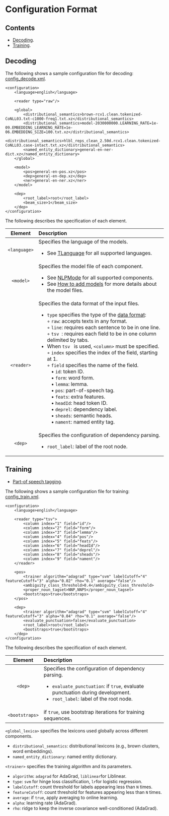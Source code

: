 # Configuration Format

## Contents

* [Decoding](#decoding).
* [Training](#training).

## Decoding

The following shows a sample configuration file for decoding: [config_decode.xml](https://github.com/clir/clearnlp/blob/master/src/main/resources/configure/config_decode.xml).

```
<configuration>
    <language>english</language>

    <reader type="raw"/>

    <global>
        <distributional_semantics>brown-rcv1.clean.tokenized-CoNLL03.txt-c1000-freq1.txt.xz</distributional_semantics>
        <distributional_semantics>model-2030000000.LEARNING_RATE=1e-09.EMBEDDING_LEARNING_RATE=1e-06.EMBEDDING_SIZE=100.txt.xz</distributional_semantics>
        <distributional_semantics>hlbl_reps_clean_2.50d.rcv1.clean.tokenized-CoNLL03.case-intact.txt.xz</distributional_semantics>
        <named_entity_dictionary>general-en-ner-dict.xz</named_entity_dictionary>
    </global>

    <model>
        <pos>general-en-pos.xz</pos>
        <dep>general-en-dep.xz</dep>
        <ner>general-en-ner.xz</ner>
    </model>

    <dep>
        <root_label>root</root_label>
        <beam_size>1</beam_size>
    </dep>
</configuration>

```
	
The following describes the specification of each element.

| Element | Description |
| :-----: | :---------- |
| `<language>` | Specifies the language of the models.<ul><li>See [TLanguage](https://github.com/clir/clearnlp/blob/master/src/main/java/edu/emory/clir/clearnlp/util/lang/TLanguage.java) for all supported languages.</li></ul> |
| `<model>` | Specifies the model file of each component.<ul><li>See [NLPMode](https://github.com/clir/clearnlp/blob/master/src/main/java/edu/emory/clir/clearnlp/component/utils/NLPMode.java) for all supported components.</li><li>See [How to add models](../quick_start/models.md) for more details about the model files.</li></ul> |
| `<reader>` | Specifies the data format of the input files.<ul><li>`type` specifies the type of the [data format](../formats/data_format.md):<br>&#9702; `raw`: accepts texts in any format.<br>&#9702; `line`: requires each sentence to be in one line.<br>&#9702; `tsv `: requires each field to be in one column delimited by tabs.</li><li>When `tsv ` is used, `<column>` must be specified.<br>&#9702; `index` specifies the index of the field, starting at 1.<br>&#9702; `field` specifies the name of the field.<br>&nbsp;&nbsp;&nbsp;&#8226; `id`: token ID.<br>&nbsp;&nbsp;&nbsp;&#8226; `form`: word form.<br>&nbsp;&nbsp;&nbsp;&#8226; `lemma`: lemma.<br>&nbsp;&nbsp;&nbsp;&#8226; `pos`: part-of-speech tag.<br>&nbsp;&nbsp;&nbsp;&#8226; `feats`: extra features.<br>&nbsp;&nbsp;&nbsp;&#8226; `headId`: head token ID.<br>&nbsp;&nbsp;&nbsp;&#8226; `deprel`: dependency label.<br>&nbsp;&nbsp;&nbsp;&#8226; `sheads`: semantic heads.<br>&nbsp;&nbsp;&nbsp;&#8226; `nament`: named entity tag.</li></ul> |
| `<dep>` | Specifies the configuration of dependency parsing.<ul><li>`root_label`: label of the root node.</li></ul> |

## Training

* [Part-of speech tagging](../components/pos_tagging.md#configuration).

The following shows a sample configuration file for training: [config_train.xml](https://github.com/clir/clearnlp/blob/master/src/main/resources/configure/config_train.xml).

```
<configuration>
    <language>english</language>
    
    <reader type="tsv">
        <column index="1" field="id"/>
        <column index="2" field="form"/>
        <column index="3" field="lemma"/>
        <column index="4" field="pos"/>
        <column index="5" field="feats"/>
        <column index="6" field="headId"/>
        <column index="7" field="deprel"/>
        <column index="8" field="sheads"/>
        <column index="9" field="nament"/>
    </reader>

    <pos>
        <trainer algorithm="adagrad" type="svm" labelCutoff="4" featureCutoff="3" alpha="0.02" rho="0.1" average="false"/>
        <ambiguity_class_threshold>0.4</ambiguity_class_threshold>
        <proper_noun_tagset>NNP,NNPS</proper_noun_tagset>
        <bootstraps>true</bootstraps>
    </pos>
    
    <dep>
        <trainer algorithm="adagrad" type="svm" labelCutoff="4" featureCutoff="3" alpha="0.04" rho="0.1" average="false"/>
        <evaluate_punctuation>false</evaluate_punctuation>
        <root_label>root</root_label>
        <bootstraps>true</bootstraps>
    </dep>
</configuration>
```

The following describes the specification of each element.

| Element | Description |
| :-----: | :---------- |
| `<dep>` | Specifies the configuration of dependency parsing.<ul><li>`evaluate_punctuation`: if `true`, evaluate punctuation during development.</li><li>`root_label`: label of the root node.</li></ul> |
| `<bootstraps>` | if `true`, use bootstrap iterations for training sequences. | 

`<global_lexica>` specifies the lexicons used globally across different components.

 * `distributional_semantics`: distributional lexicons (e.g., brown clusters, word embeddings).
 * `named_entity_dictionary`: named entity dictionary.

`<trainer>` specifies the training algorithm and its parameters.

 * `algorithm`: `adagrad` for AdaGrad, `liblinear`for Liblinear.
 * `type`: `svm` for hinge loss classification, `lr`for logistic regression.
 * `labelCutoff`: count threshold for labels appearing less than `N` times.
 * `featureCutoff`: count threshold for features appearing less than `N` times.
 * `average`: if `true`, apply averaging to online learning.</li><li>`alpha`: learning rate (AdaGrad).
 * `rho`: ridge to keep the inverse covariance well-conditioned (AdaGrad).